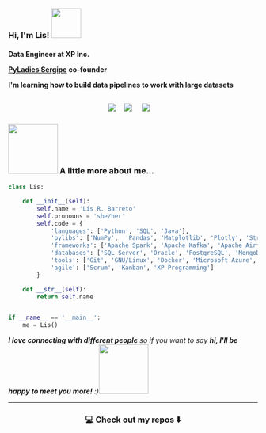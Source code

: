 <!--
**lis-r-barreto/lis-r-barreto** is a ✨ _special_ ✨ repository because its `README.md` (this file) appears on your GitHub profile.
--->  

<h3 align="left"> Hi, I'm Lis! <img src="https://media1.giphy.com/media/VCmLVsrZCoTjhpSKPU/giphy.gif" width="60"> </h3>

<h4>
  <p>Data Engineer at XP Inc.
  <p><a href="https://github.com/pyladies-sergipe">PyLadies Sergipe</a><a> co-founder</a></p>
  <p>I'm learning how to build data pipelines to work with large datasets <p>
</h4>

<h2  align="center"></h2>
<p align="center">
  <a target="_blank"href="https://dev.to/lisrbarreto/"><img src="https://img.shields.io/badge/dev.to-%2312100E.svg?&style=for-the-badge&logo=dev.to&logoColor=white" /></a>&nbsp;&nbsp;&nbsp;
  <a target="_blank"href="https://www.linkedin.com/in/lis-r-barreto/"><img src="https://img.shields.io/badge/linkedin-%230077B5.svg?&style=for-the-badge&logo=linkedin&logoColor=white" /></a>&nbsp;&nbsp;&nbsp;&nbsp;
  <a href="mailto:lis.barreto.py@gmail.com?subject=Hello%20Lis,%20From%20Github"><img src="https://img.shields.io/badge/gmail-%23D14836.svg?&style=for-the-badge&logo=gmail&logoColor=white" /></a>&nbsp;&nbsp;&nbsp;&nbsp;
</p>



### <img src="https://media0.giphy.com/media/1Q9vRiMF7jjcNrFB2o/giphy.gif" width="100"> A little more about me...  


```python
class Lis:

    def __init__(self):
        self.name = 'Lis R. Barreto'
        self.pronouns = 'she/her'
        self.code = {
            'languages': ['Python', 'SQL', 'Java'],
            'pylibs': ['NumPy',  'Pandas', 'Matplotlib', 'Plotly', 'Streamlit', 'Seaborn', 'Scikit-learn'],
            'frameworks': ['Apache Spark', 'Apache Kafka', 'Apache Airflow'],
            'databases': ['SQL Server', 'Oracle', 'PostgreSQL', 'MongoDB'],
            'tools': ['Git', 'GNU/Linux', 'Docker', 'Microsoft Azure', 'Databricks'],
            'agile': ['Scrum', 'Kanban', 'XP Programming']
        }

    def __str__(self):
        return self.name


if __name__ == '__main__':
    me = Lis()


```

<em><b>I love connecting with different people</b> so if you want to say <b>hi, I'll be happy to meet you more!</b> :)<img src="https://media.giphy.com/media/LnQjpWaON8nhr21vNW/giphy.gif" width="100"></em>

<hr>

<h3  align="center">💻 Check out my repos ⬇️ </h3>
